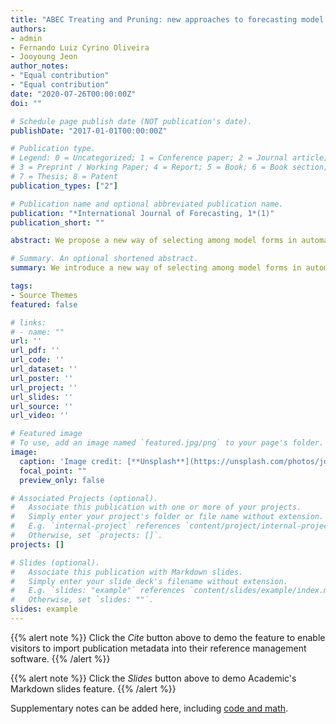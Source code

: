```yaml
---
title: "ABEC Treating and Pruning: new approaches to forecasting model selection and combination using prediction intervals"
authors:
- admin
- Fernando Luiz Cyrino Oliveira
- Jooyoung Jeon
author_notes:
- "Equal contribution"
- "Equal contribution"
date: "2020-07-26T00:00:00Z"
doi: ""

# Schedule page publish date (NOT publication's date).
publishDate: "2017-01-01T00:00:00Z"

# Publication type.
# Legend: 0 = Uncategorized; 1 = Conference paper; 2 = Journal article;
# 3 = Preprint / Working Paper; 4 = Report; 5 = Book; 6 = Book section;
# 7 = Thesis; 8 = Patent
publication_types: ["2"]

# Publication name and optional abbreviated publication name.
publication: "*International Journal of Forecasting, 1*(1)"
publication_short: ""

abstract: We propose a new way of selecting among model forms in automated exponential smoothing routines, consequently enhancing their predictive power. The procedure, here addressed as treating, operates by selectively subsetting the ensemble of competing models based on information from their prediction intervals. By the same token, we set forth a pruning strategy to improve the accuracy of both point forecasts and prediction intervals in forecast combination methods. The proposed approaches are respectively applied to automated exponential smoothing routines and Bagging algorithms, to demonstrate their potential. An empirical experiment is conducted on a wide range of series from the M- Competitions. The results attest that the proposed approaches are simple, without requiring much additional computational cost, but capable of substantially improving forecasting accuracy for both point forecasts and prediction intervals, outperforming important benchmarks and recently developed forecast combination methods.

# Summary. An optional shortened abstract.
summary: We introduce a new way of selecting among model forms in automated ETS forecasting routines, here addressed as treating. The approach operates by subsetting the pool of competing models based on the information delivered by their prediction intervals. An application to exponential smoothing formulations gave rise to alternative forecasting methods, the Treated ETS and the Treated AICc weights. By the same token, we also proposed a pruning strategy that can be used to enhance the accuracy of forecasts arising from any  forecast combination method, provided that the models to be combined are able to generate prediction intervals to their point forecasts.

tags:
- Source Themes
featured: false

# links:
# - name: ""
url: ''
url_pdf: ''
url_code: ''
url_dataset: ''
url_poster: ''
url_project: ''
url_slides: ''
url_source: ''
url_video: ''

# Featured image
# To use, add an image named `featured.jpg/png` to your page's folder. 
image:
  caption: 'Image credit: [**Unsplash**](https://unsplash.com/photos/jdD8gXaTZsc)'
  focal_point: ""
  preview_only: false

# Associated Projects (optional).
#   Associate this publication with one or more of your projects.
#   Simply enter your project's folder or file name without extension.
#   E.g. `internal-project` references `content/project/internal-project/index.md`.
#   Otherwise, set `projects: []`.
projects: []

# Slides (optional).
#   Associate this publication with Markdown slides.
#   Simply enter your slide deck's filename without extension.
#   E.g. `slides: "example"` references `content/slides/example/index.md`.
#   Otherwise, set `slides: ""`.
slides: example
---
```


{{% alert note %}}
Click the *Cite* button above to demo the feature to enable visitors to import publication metadata into their reference management software.
{{% /alert %}}

{{% alert note %}}
Click the *Slides* button above to demo Academic's Markdown slides feature.
{{% /alert %}}

Supplementary notes can be added here, including [code and math](https://sourcethemes.com/academic/docs/writing-markdown-latex/).
